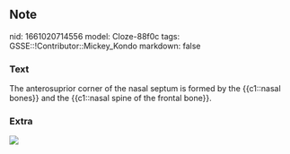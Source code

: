 ## Note
nid: 1661020714556
model: Cloze-88f0c
tags: GSSE::!Contributor::Mickey_Kondo
markdown: false

### Text
The anterosuprior corner of the nasal septum is formed by the {{c1::nasal bones}} and the {{c1::nasal spine of the frontal bone}}.

### Extra
<img src="070417_0657_Vomer1.jpg">
